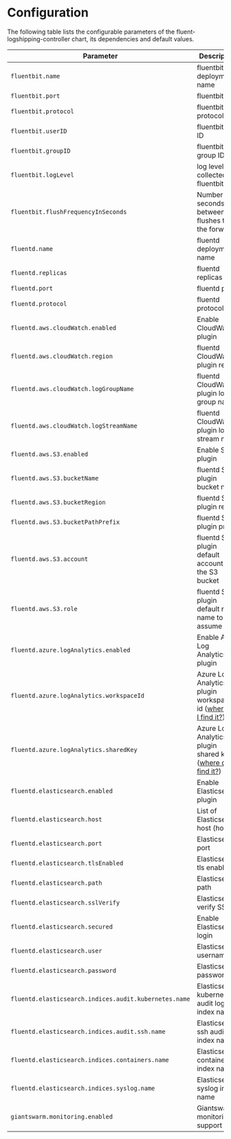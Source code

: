 # Configuration

The following table lists the configurable parameters of the fluent-logshipping-controller chart, its dependencies and default values.

| Parameter                                             | Description                                                                       | Default           |
| ----------------------------------------------------- | --------------------------------------------------------------------------------- | ----------------- |
| `fluentbit.name`                                      | fluentbit deployment name                                                         | `fluent-bit`      |
| `fluentbit.port`                                      | fluentbit port                                                                    | `5170`            |
| `fluentbit.protocol`                                  | fluentbit protocol                                                                | `TCP`             |
| `fluentbit.userID`                                    | fluentbit user ID                                                                 | `1000`            |
| `fluentbit.groupID`                                   | fluentbit group ID                                                                | `1000`            |
| `fluentbit.logLevel`                                  | log level collected by fluentbit                                                  | `info`            |
| `fluentbit.flushFrequencyInSeconds`                   | Number of seconds between flushes to the forwards                                 | `5`               |
| `fluentd.name`                                        | fluentd deployment name                                                           | `fluentd`         |
| `fluentd.replicas`                                    | fluentd replicas                                                                  | `2`               |
| `fluentd.port`                                        | fluentd port                                                                      | `24224`           |
| `fluentd.protocol`                                    | fluentd protocol                                                                  | `TCP`             |
| `fluentd.aws.cloudWatch.enabled`                      | Enable CloudWatch plugin                                                          | `false`           |
| `fluentd.aws.cloudWatch.region`                       | fluentd CloudWatch plugin region                                                  | `eu-central-1`    |
| `fluentd.aws.cloudWatch.logGroupName`                 | fluentd CloudWatch plugin log group name                                          | `my-cluster`      |
| `fluentd.aws.cloudWatch.logStreamName`                | fluentd CloudWatch plugin log stream name                                         | `example-stream`  |
| `fluentd.aws.S3.enabled`                              | Enable S3 plugin                                                                  | `false`           |
| `fluentd.aws.S3.bucketName`                           | fluentd S3 plugin bucket name                                                     | `my-cluster-logs` |
| `fluentd.aws.S3.bucketRegion`                         | fluentd S3 plugin region                                                          | `eu-central-1`    |
| `fluentd.aws.S3.bucketPathPrefix`                     | fluentd S3 plugin prefix                                                          | `gs-`             |
| `fluentd.aws.S3.account`                              | fluentd S3 plugin default account of the S3 bucket                                | `0000000000`      |
| `fluentd.aws.S3.role`                                 | fluentd S3 plugin default role name to assume                                     | `my-role`         |
| `fluentd.azure.logAnalytics.enabled`                  | Enable Azure Log Analytics plugin                                                 | `false`           |
| `fluentd.azure.logAnalytics.workspaceId`              | Azure Log Analytics plugin workspace id ([where do I find it?](Azure.md))         | ``                |
| `fluentd.azure.logAnalytics.sharedKey`                | Azure Log Analytics plugin shared key ([where do I find it?](Azure.md))           | ``                |
| `fluentd.elasticsearch.enabled`                       | Enable Elasticsearch plugin                                                       | `false`           |
| `fluentd.elasticsearch.host`                          | List of Elasticsearch host (host1)                                                | ``                |
| `fluentd.elasticsearch.port`                          | Elasticsearch port                                                                | `9200`            |
| `fluentd.elasticsearch.tlsEnabled`                    | Elasticsearch tls enabled                                                         | `true`            |
| `fluentd.elasticsearch.path`                          | Elasticsearch path                                                                | `/`               |
| `fluentd.elasticsearch.sslVerify`                     | Elasticsearch verify SSL                                                          | `true`            |
| `fluentd.elasticsearch.secured`                       | Enable Elasticsearch login                                                        | `false`           |
| `fluentd.elasticsearch.user`                          | Elasticsearch username                                                            | ``                |
| `fluentd.elasticsearch.password`                      | Elasticsearch password                                                            | ``                |
| `fluentd.elasticsearch.indices.audit.kubernetes.name` | Elasticsearch kubernetes audit log index name                                     | `audit-kubernetes`|
| `fluentd.elasticsearch.indices.audit.ssh.name`        | Elasticsearch ssh audit log index name                                            | `audit-ssh`       |
| `fluentd.elasticsearch.indices.containers.name`       | Elasticsearch container index name                                                | `kubernetes`      |
| `fluentd.elasticsearch.indices.syslog.name`           | Elasticsearch syslog index name                                                   | `syslog`          |
| `giantswarm.monitoring.enabled`                       | Giantswarm monitoring support                                                     | `true`            |